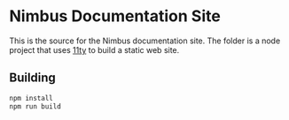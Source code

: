 # Nimbus Documentation Site

This is the source for the Nimbus documentation site. The folder is a node
project that uses [11ty][] to build a static web site.

[11ty]: https://www.11ty.io/docs

## Building

```sh
npm install
npm run build
```
